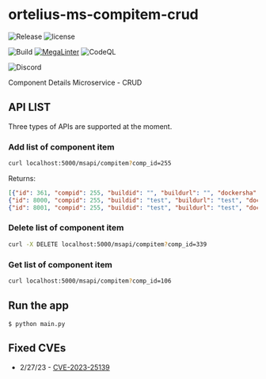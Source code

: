 # ortelius-ms-compitem-crud

![Release](https://img.shields.io/github/v/release/ortelius/ms-compitem-crud?sort=semver)
![license](https://img.shields.io/github/license/ortelius/ms-compitem-crud)

![Build](https://img.shields.io/github/actions/workflow/status/ortelius/ms-compitem-crud/build-push-chart.yml)
[![MegaLinter](https://github.com/ortelius/ms-compitem-crud/workflows/MegaLinter/badge.svg?branch=main)](https://github.com/ortelius/ms-compitem-crud/actions?query=workflow%3AMegaLinter+branch%3Amain)
![CodeQL](https://github.com/ortelius/ms-compitem-crud/workflows/CodeQL/badge.svg)

![Discord](https://img.shields.io/discord/722468819091849316)


Component Details Microservice - CRUD

## API LIST

Three types of APIs are supported at the moment.

### Add list of component item

```bash
curl localhost:5000/msapi/compitem?comp_id=255
```

Returns:

```json
[{"id": 361, "compid": 255, "buildid": "", "buildurl": "", "dockersha": "", "dockertag": "", "gitcommit": "", "gitrepo": "", "giturl": ""},
{"id": 8000, "compid": 255, "buildid": "test", "buildurl": "test", "dockersha": "test", "dockertag": "test", "gitcommit": "test", "gitrepo": "test", "giturl": "test"},
{"id": 8001, "compid": 255, "buildid": "test", "buildurl": "test", "dockersha": "test", "dockertag": "test", "gitcommit": "test", "gitrepo": "test", "giturl": "test"}]
```

### Delete list of component item

```bash
curl -X DELETE localhost:5000/msapi/compitem?comp_id=339
```

### Get list of component item

```bash
curl localhost:5000/msapi/compitem?comp_id=106
```

## Run the app

`$ python main.py`

## Fixed CVEs

- 2/27/23 - [CVE-2023-25139](https://www.openwall.com/lists/oss-security/2023/02/10/1)
